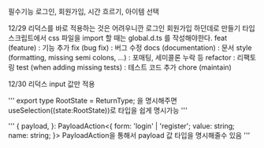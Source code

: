 필수기능
로그인, 회원가입, 시간 흐르기, 아이템 선택

12/29
리덕스를 바로 적용하는 것은 어려우니깐 로그인 회원가입 하던데로 만들기
타입스크립트에서 css 파일을 import 할 때는 global.d.ts 를 작성해야한다.
feat (feature) : 기능 추가
fix (bug fix) : 버그 수정
docs (documentation) : 문서
style (formatting, missing semi colons, …) : 포매팅, 세미콜론 누락 등
refactor : 리팩토링
test (when adding missing tests) : 테스트 코드 추가
chore (maintain)

12/30
리덕스 input 값만 적용

'''
export type RootState = ReturnType<typeof store.getState>;
을 명시해주면 useSelection((state:RootState))로 타입을 쉽게 명시가능
'''

'''
{
        payload,
      }: PayloadAction<{
        form: 'login' | 'register';
        value: string;
        name: string;
      }>
			PayloadAction을 통해서 payload 값 타입을 명시해줄수 있음
'''
